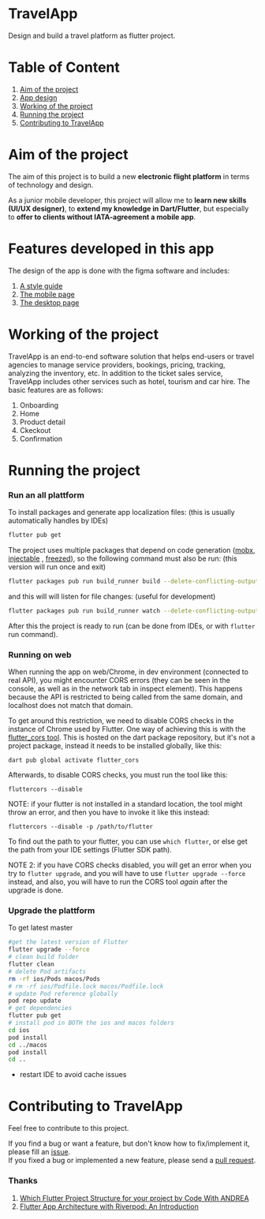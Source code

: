 # TravelApp

Design and build a travel platform as flutter project.

# Table of Content

1. [Aim of the project](#Aim-of-the-project)
2. [App design](#Features-developed-in-this-app)
3. [Working of the project](#Working-of-the-project)
4. [Running the project](#Running-the-project)
5. [Contributing to TravelApp](#Contributing-to-TravelApp)

# Aim of the project

The aim of this project is to build a new **electronic flight platform** in terms of technology and
design.

As a junior mobile developer, this project will allow me to **learn new skills (UI/UX designer)**,
to **extend my knowledge in Dart/Flutter**, but especially to **offer to clients without
IATA-agreement a mobile app**.

# Features developed in this app

The design of the app is done with the figma software and includes:

1. [A style guide](https://www.figma.com/file/mMvfzqhzETRqSQNksAD4fb/My-Travel-App?node-id=56%3A41&t=AnAN9EMoAG2tkXMu-0)
2. [The mobile page](https://www.figma.com/file/mMvfzqhzETRqSQNksAD4fb/My-Travel-App?node-id=0%3A1&t=AnAN9EMoAG2tkXMu-0)
3. [The desktop page](https://www.figma.com/file/mMvfzqhzETRqSQNksAD4fb/My-Travel-App?node-id=143%3A35792&t=AnAN9EMoAG2tkXMu-0)

# Working of the project

TravelApp is an end-to-end software solution that helps end-users or travel agencies to manage
service providers, bookings, pricing, tracking, analyzing the inventory, etc. In addition to the
ticket sales service, TravelApp includes other services such as hotel, tourism and car hire. The
basic features are as follows:

1. Onboarding
2. Home
3. Product detail
4. Ckeckout
5. Confirmation

# Running the project

### Run an all plattform

To install packages and generate app localization files: (this is usually automatically handles by
IDEs)

```sh
flutter pub get
```

The project uses multiple packages that depend on code
generation ([mobx](https://pub.dev/packages/mobx), [injectable](https://pub.dev/packages/injectable)
, [freezed](https://pub.dev/packages/freezed)), so the following command must also be run: (this
version will run once and exit)

```sh
flutter packages pub run build_runner build --delete-conflicting-outputs
```

and this will will listen for file changes: (useful for development)

```sh
flutter packages pub run build_runner watch --delete-conflicting-outputs
```

After this the project is ready to run (can be done from IDEs, or with `flutter` run command).

### Running on web

When running the app on web/Chrome, in dev environment (connected to real API), you might encounter
CORS errors (they can be seen in the console, as well as in the network tab in inspect element).
This happens because the API is restricted to being called from the same domain, and localhost does
not match that domain.

To get around this restriction, we need to disable CORS checks in the instance of Chrome used by
Flutter. One way of achieving this is with
the [flutter_cors tool](https://pub.dev/packages/flutter_cors). This is hosted on the dart package
repository, but it's not a project package, instead it needs to be installed globally, like this:

```
dart pub global activate flutter_cors
```

Afterwards, to disable CORS checks, you must run the tool like this:

```
fluttercors --disable
```

NOTE: if your flutter is not installed in a standard location, the tool might throw an error, and
then you have to invoke it like this instead:

```
fluttercors --disable -p /path/to/flutter
```

To find out the path to your flutter, you can use `which flutter`, or else get the path from your
IDE settings (Flutter SDK path).

NOTE 2: if you have CORS checks disabled, you will get an error when you try to `flutter upgrade`,
and you will have to use `flutter upgrade --force` instead, and also, you will have to run the CORS
tool _again_ after the upgrade is done.

### Upgrade the plattform

To get latest master

```sh
#get the latest version of Flutter 
flutter upgrade --force
# clean build folder
flutter clean
# delete Pod artifacts
rm -rf ios/Pods macos/Pods
# rm -rf ios/Podfile.lock macos/Podfile.lock 
# update Pod reference globally
pod repo update
# get dependencies
flutter pub get
# install pod in BOTH the ios and macos folders
cd ios
pod install
cd ../macos
pod install
cd ..
```

- restart IDE to avoid cache issues

# Contributing to TravelApp

Feel free to contribute to this project.

If you find a bug or want a feature, but don't know how to fix/implement it, please fill
an [issue](...).  
If you fixed a bug or implemented a new feature, please send a [pull request](...).

### Thanks

1. [Which Flutter Project Structure for your project by Code With ANDREA](https://codewithandrea.com/articles/flutter-project-structure/)
1. [Flutter App Architecture with Riverpod: An Introduction](https://codewithandrea.com/articles/flutter-app-architecture-riverpod-introduction/)
